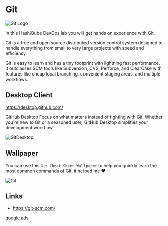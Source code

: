 # Git

![Git Logo](images/git-logo.png?raw=true "Git Logo")

In this HashiQube DevOps lab you will get hands on experience with Git.

Git is a free and open source distributed version control system designed to handle everything from small to very large projects with speed and efficiency.

Git is easy to learn and has a tiny footprint with lightning fast performance. It outclasses SCM tools like Subversion, CVS, Perforce, and ClearCase with features like cheap local branching, convenient staging areas, and multiple workflows.

## Desktop Client
https://desktop.github.com/

GitHub Desktop
Focus on what matters instead of fighting with Git. Whether you're new to Git or a seasoned user, GitHub Desktop simplifies your development workflow.

![GitDesktop](images/github-desktop-screenshot.png?raw=true "GitDesktop")

## Wallpaper
You can use this `Git Cheat Sheet Wallpaper` to help you quickly learn the most common commands of Git, it helped me ♥

![Git](images/git-cheatsheet-wallpaper.png?raw=true "Git")

## Links 

- https://git-scm.com/

[google ads](../googleads.html ':include :type=iframe width=100% height=300px')